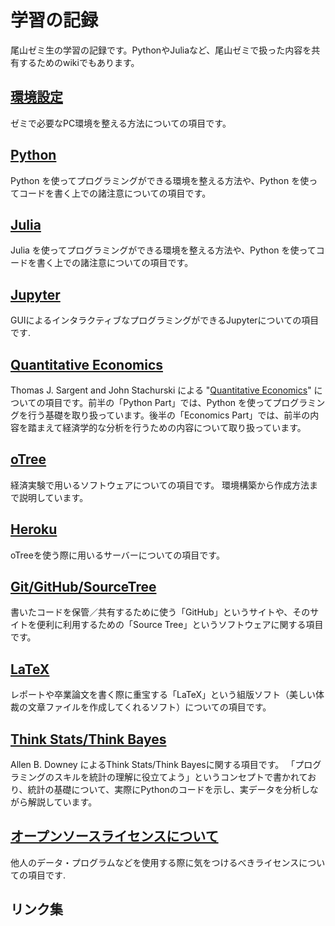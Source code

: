 # 学習の記録

尾山ゼミ生の学習の記録です。PythonやJuliaなど、尾山ゼミで扱った内容を共有するためのwikiでもあります。

## [環境設定](https://github.com/OyamaZemi/Settingup)
ゼミで必要なPC環境を整える方法についての項目です。

## [Python](Python)
Python を使ってプログラミングができる環境を整える方法や、Python を使ってコードを書く上での諸注意についての項目です。

## [Julia](Julia)
Julia を使ってプログラミングができる環境を整える方法や、Python を使ってコードを書く上での諸注意についての項目です。

## [Jupyter](JupyterNotebook)
GUIによるインタラクティブなプログラミングができるJupyterについての項目です.

## [Quantitative Economics](QuantEcon)
Thomas J. Sargent and John Stachurski による
"[Quantitative Economics](http://quant-econ.net)"
についての項目です。前半の「Python Part」では、Python を使ってプログラミングを行う基礎を取り扱っています。後半の「Economics Part」では、前半の内容を踏まえて経済学的な分析を行うための内容について取り扱っています。

## [oTree](oTree)
経済実験で用いるソフトウェアについての項目です。 環境構築から作成方法まで説明しています。

## [Heroku](Heroku)
oTreeを使う際に用いるサーバーについての項目です。

## [Git/GitHub/SourceTree](Git_GitHub_SourceTree)
書いたコードを保管／共有するために使う「GitHub」というサイトや、そのサイトを便利に利用するための「Source Tree」というソフトウェアに関する項目です。

## [LaTeX](LaTeX)
レポートや卒業論文を書く際に重宝する「LaTeX」という組版ソフト（美しい体裁の文章ファイルを作成してくれるソフト）についての項目です。

## [Think Stats/Think Bayes](ThinkStats_ThinkBayes)
Allen B. Downey によるThink Stats/Think Bayesに関する項目です。 「プログラミングのスキルを統計の理解に役立てよう」というコンセプトで書かれており、統計の基礎について、実際にPythonのコードを示し、実データを分析しながら解説しています。

## [オープンソースライセンスについて](OpenSourceLicense)
他人のデータ・プログラムなどを使用する際に気をつけるべきライセンスについての項目です.

## リンク集


